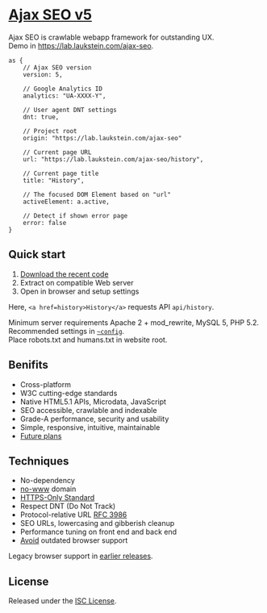 # [Ajax SEO v5](https://lab.laukstein.com/ajax-seo)

Ajax SEO is crawlable webapp framework for outstanding UX.<br>
Demo in <https://lab.laukstein.com/ajax-seo>.

    as {
        // Ajax SEO version
        version: 5,

        // Google Analytics ID
        analytics: "UA-XXXX-Y",

        // User agent DNT settings
        dnt: true,

        // Project root
        origin: "https://lab.laukstein.com/ajax-seo"

        // Current page URL
        url: "https://lab.laukstein.com/ajax-seo/history",

        // Current page title
        title: "History",

        // The focused DOM Element based on "url"
        activeElement: a.active,

        // Detect if shown error page
        error: false
    }

## Quick start

1. [Download the recent code](https://github.com/laukstein/ajax-seo/archive/master.zip)
2. Extract on compatible Web server
3. Open in browser and setup settings

Here, `<a href=history>History</a>` requests API `api/history`.

Minimum server requirements Apache 2 + mod_rewrite, MySQL 5, PHP 5.2.<br>
Recommended settings in [`~config`](~config).<br>
Place robots.txt and humans.txt in website root.


## Benifits

* Cross-platform
* W3C cutting-edge standards
* Native HTML5.1 APIs, Microdata, JavaScript
* SEO accessible, crawlable and indexable
* Grade-A performance, security and usability
* Simple, responsive, intuitive, maintainable
* [Future plans](https://github.com/laukstein/ajax-seo/wiki/Plans)


## Techniques

* No-dependency
* [no-www](http://no-www.org) domain
* [HTTPS-Only Standard](https://https.cio.gov)
* Respect DNT (Do Not Track)
* Protocol-relative URL [RFC 3986](http://tools.ietf.org/html/rfc3986#section-4.2)
* SEO URLs, lowercasing and gibberish cleanup
* Performance tuning on front end and back end
* [Avoid](http://dowebsitesneedtolookexactlythesameineverybrowser.com) outdated browser support

Legacy browser support in [earlier releases](https://github.com/laukstein/ajax-seo/releases).


## License

Released under the [ISC License](LICENSE).
